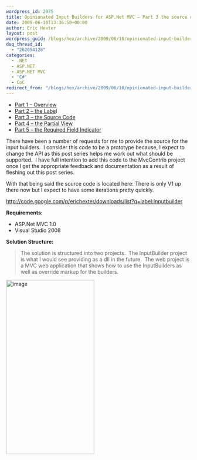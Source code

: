 ```yaml
---
wordpress_id: 2975
title: Opinionated Input Builders for ASP.Net MVC – Part 3 the source code.
date: 2009-06-10T13:36:50+00:00
author: Eric Hexter
layout: post
wordpress_guid: /blogs/hex/archive/2009/06/10/opinionated-input-builders-for-asp-net-mvc-part-3-the-source-code.aspx
dsq_thread_id:
  - "262054128"
categories:
  - .NET
  - ASP.NET
  - ASP.NET MVC
  - 'C#'
  - CoC
redirect_from: "/blogs/hex/archive/2009/06/10/opinionated-input-builders-for-asp-net-mvc-part-3-the-source-code.aspx/"
---
```

  * <a href="http://www.lostechies.com/blogs/hex/archive/2009/06/09/opinionated-input-builders-for-asp-net-mvc-using-partials-part-i.aspx" target="_blank">Part 1 – Overview</a>
  * <a href="http://www.lostechies.com/blogs/hex/archive/2009/06/09/opinionated-input-builders-for-asp-net-mvc-part-2-html-layout-for-the-label.aspx" target="_blank">Part 2 – the Labe</a>l
  * <a href="http://www.lostechies.com/blogs/hex/archive/2009/06/10/opinionated-input-builders-for-asp-net-mvc-part-3-the-source-code.aspx" target="_blank">Part 3 – the Source Code</a>
  * <a href="http://www.lostechies.com/blogs/hex/archive/2009/06/10/opinionated-input-builders-for-asp-net-mvc-part-3-the-partial-view-inputs.aspx" target="_blank">Part 4 – the Partial View</a>
  * <a href="http://www.lostechies.com/blogs/hex/archive/2009/06/10/opinionated-input-builders-for-asp-net-mvc-part-5-the-required-input.aspx" target="_blank">Part 5 – the Required Field Indicator</a>&#160;

There have been a number of requests for me to provide the source for the input builders.&#160; I consider this code to be a prototype because, I expect to change the API as this post series helps me work out what should be supported.&#160; I have full intention to add this code to the MvcContrib project once I get the appropriate feedback and documentation as a result of fleshing out this post series.

With that being said the source code is located here: There is only V1 up there now but I expect to have some iterations pretty quickly.

<http://code.google.com/p/erichexter/downloads/list?q=label:Inputbuilder>

**Requirements:**

  * ASP.Net MVC 1.0 
  * Visual Studio 2008 

**Solution Structure:**

> The solution is structured into two projects.&#160; The InputBuilder project is what I would see providing as a dll in the future.&#160; The web project is a MVC web application that shows how to use the InputBuilders as well as override markup for the builders. 

<img style="border-right-width: 0px;border-top-width: 0px;border-bottom-width: 0px;border-left-width: 0px" border="0" alt="image" src="http://lostechies.com/content/erichexter/uploads/2011/03/image_11ABA974.png" width="240" height="474" />